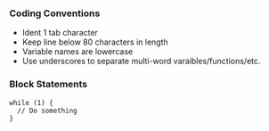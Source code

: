 ### Coding Conventions
  * Ident 1 tab character
  * Keep line below 80 characters in length
  * Variable names are lowercase
  * Use underscores to separate multi-word varaibles/functions/etc.

### Block Statements
```
while (1) {
  // Do something
}
```
